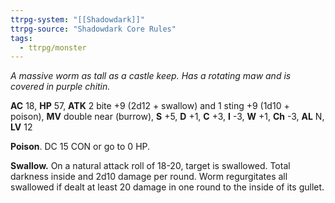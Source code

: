 ```yaml
---
ttrpg-system: "[[Shadowdark]]"
ttrpg-source: "Shadowdark Core Rules"
tags:
  - ttrpg/monster
---
```


_A massive worm as tall as a castle keep. Has a rotating maw and is covered in purple chitin._

**AC** 18, **HP** 57, **ATK** 2 bite +9 (2d12 + swallow) and 1 sting +9 (1d10 + poison), **MV** double near (burrow), **S** +5, **D** +1, **C** +3, **I** -3, **W** +1, **Ch** -3, **AL** N, **LV** 12

**Poison**. DC 15 CON or go to 0 HP. 

**Swallow.** On a natural attack roll of 18-20, target is swallowed. Total darkness inside and 2d10 damage per round. Worm regurgitates all swallowed if dealt at least 20 damage in one round to the inside of its gullet.

